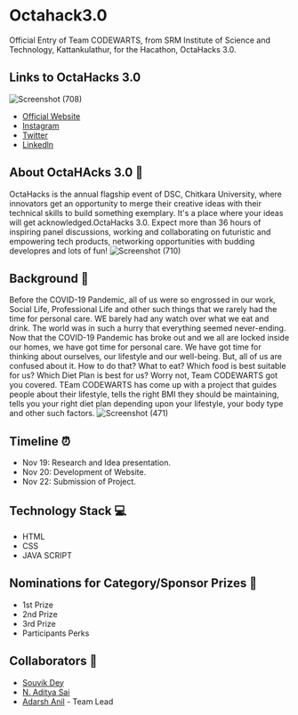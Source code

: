 # Octahack3.0
Official Entry of Team CODEWARTS, from SRM Institute of Science and Technology, Kattankulathur, for the Hacathon, OctaHacks 3.0.
## Links to OctaHacks 3.0
![Screenshot (708)](https://user-images.githubusercontent.com/71955737/99894645-d638ab80-2cab-11eb-9036-809b7a96a5fe.png)
* [Official Website](https://octahacks.tech/)
* [Instagram](https://www.instagram.com/dsc_ciet/)
* [Twitter](https://twitter.com/dscciet)
* [Linkedln](https://www.linkedin.com/company/dsc-ciet/)
## About OctaHAcks 3.0 👀
 OctaHacks is the annual flagship event of DSC, Chitkara University, where innovators get an opportunity to merge their creative ideas with their technical skills to build something exemplary. It's a place where your ideas will get acknowledged.OctaHacks 3.0. Expect more than 36 hours of inspiring panel discussions, working and collaborating on futuristic and empowering tech products, networking opportunities with budding developres and lots of fun!
 ![Screenshot (710)](https://user-images.githubusercontent.com/71955737/99895258-c1f5ae00-2cad-11eb-823f-26d41b08ee40.png)
## Background 📖
  Before the COVID-19 Pandemic, all of us were so engrossed in our work, Social Life, Professional Life and other such things that we rarely had the time for personal care. WE barely had any watch over what we eat and drink. The world was in such a hurry that everything seemed never-ending. Now that the COVID-19 Pandemic has broke out and we all are locked inside our homes, we have got time for personal care. We have got time for thinking about ourselves, our lifestyle and our well-being. But, all of us are confused about it. How to do that? What to eat? Which food is best suitable for us? Which Diet Plan is best for us? Worry not, Team CODEWARTS got you covered. TEam CODEWARTS has come up with a project that guides people about their lifestyle, tells the right BMI they should be maintaining, tells you your right diet plan depending upon your lifestyle, your body type and other such factors. 
  ![Screenshot (471)](https://user-images.githubusercontent.com/71955737/95676274-78a83e00-0bda-11eb-838a-5456f57bd325.png)
  ## Timeline ⏰
* Nov 19: Research and Idea presentation.
* Nov 20: Development of Website.
* Nov 22: Submission of Project.
## Technology Stack 💻
* HTML
* CSS
* JAVA SCRIPT
## Nominations for Category/Sponsor Prizes 🤝
* 1st Prize
* 2nd Prize
* 3rd Prize
* Participants Perks
## Collaborators 🤖
* [Souvik Dey](https://github.com/Souvikdey10) 
* [N. Aditya Sai](https://github.com/aadityasai37) 
* [Adarsh Anil](https://github.com/adarshanil) - Team Lead
